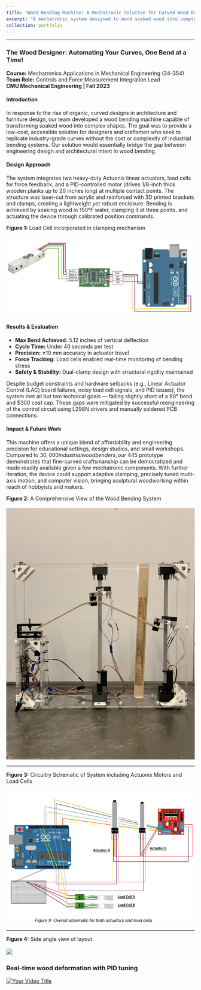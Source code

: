 ```yaml
---
title: "Wood Bending Machine: A Mechatronic Solution for Curved Wood Bending (24-354)"
excerpt: "A mechatronic system designed to bend soaked wood into complex shapes, offering an affordable solution for designers and craftsmen. <br/><img src='/images/WoodBendingMachine.png'>"
collection: portfolio
---
```


---


### The Wood Designer: Automating Your Curves, One Bend at a Time! 
**Course:** Mechatronics Applications in Mechanical Engineering (24-354)  
**Team Role:** Controls and Force Measurement Integration Lead  
**CMU Mechanical Engineering | Fall 2023**

#### Introduction  
In response to the rise of organic, curved designs in architecture and furniture design, our team developed a wood bending machine capable of transforming soaked wood into complex shapes. The goal was to provide a low-cost, accessible solution for designers and craftsmen who seek to replicate industry-grade curves without the cost or complexity of industrial bending systems. Our solution would essentially bridge the gap between engineering design and architectural intent in wood bending.

#### Design Approach  
The system integrates two heavy-duty Actuonix linear actuators, load cells for force feedback, and a PID-controlled motor (drives 1/8-inch thick wooden planks up to 20 inches long) at multiple contact points. The structure was laser-cut from acrylic and reinforced with 3D printed brackets and clamps, creating a lightweight yet robust enclosure. Bending is achieved by soaking wood in 150°F water, clamping it at three points, and actuating the device through calibrated position commands.

**Figure 1:** Load Cell incorporated in clamping mechanism  
<br/><img src='/images/loadcelll.png'>

#### Results & Evaluation  
- **Max Bend Achieved:** 5.12 inches of vertical deflection  
- **Cycle Time:** Under 40 seconds per test  
- **Precision:** ±10 mm accuracy in actuator travel  
- **Force Tracking:** Load cells enabled real-time monitoring of bending stress  
- **Safety & Stability:** Dual-clamp design with structural rigidity maintained  

Despite budget constraints and hardware setbacks (e.g., Linear Actuator Control (LAC) board failures, noisy load cell signals, and PID issues), the system met all but two technical goals — falling slightly short of a 90° bend and $300 cost cap. These gaps were mitigated by successful reengineering of the control circuit using L298N drivers and manually soldered PCB connections.

#### Impact & Future Work  
This machine offers a unique blend of affordability and engineering precision for educational settings, design studios, and small workshops. Compared to $30,000 industrial wood benders, our ~$445 prototype demonstrates that fine-curved craftsmanship can be democratized and made readily available given a few mechatronic components. With further iteration, the device could support adaptive clamping, precisely tuned multi-axis motion, and computer vision, bringing sculptural woodworking within reach of hobbyists and makers.

**Figure 2:** A Comprehensive View of the Wood Bending System  
<br/><img src='/images/woodbendiung.png'>

---



**Figure 3:** Circuitry Schematic of System including Actuonix Motors and Load Cells  
<br/><img src='/images/wood_bend_schematic.png'>

---

**Figure 4:** Side angle view of layout   
<br/><img src='/images/IMG_2426.png'> 

### Real-time wood deformation with PID tuning
[![Your Video Title](https://your-image-host.com/your-thumbnail.jpg)](https://www.youtube.com/watch?v=Uxw91of9tSk)


